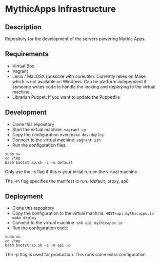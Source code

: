 # MythicApps Infrastructure

## Description

Repository for the development of the servers powering Mythic Apps.

## Requirements

* Virtual Box
* Vagrant
* Linux / MacOSX (possible with coreutils): Currently relies on Make which is
  not available on Windows. Can be platform independent if someone writes code
  to handle the making and deploying to the virtual machine .
* Librarian Puppet: If you want to update the Puppetfile

## Development

* Clone this repository
* Start the virtual machine: `vagrant up`
* Copy the configuration over: `make dev-deploy`
* Connect to the virtual machine: `vagrant ssh`
* Run the configuration files:

```
sudo su
cd /tmp
bash bootstrap.sh -s -m default
```

Only use the -s flag if this is your initial run on the virtual machine.

The -m flag specifies the manifest to run.  (default, proxy, api)

## Deployment

* Clone this repository
* Copy the configuration to the virtual machine: `HOST=api.mythicapps.io make deploy`
* Connect to the virtual machine: `ssh api.mythicapps.io`
* Run the configuration code:

```
sudo su
cd /tmp
bash bootstrap.sh -s -m api -p
```

The -p flag is used for production.  This runs some extra configuration
